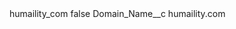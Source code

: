 <?xml version="1.0" encoding="UTF-8"?>
<CustomMetadata xmlns="http://soap.sforce.com/2006/04/metadata" xmlns:xsi="http://www.w3.org/2001/XMLSchema-instance" xmlns:xsd="http://www.w3.org/2001/XMLSchema">
    <label>humaility_com</label>
    <protected>false</protected>
    <values>
        <field>Domain_Name__c</field>
        <value xsi:type="xsd:string">humaility.com</value>
    </values>
</CustomMetadata>

